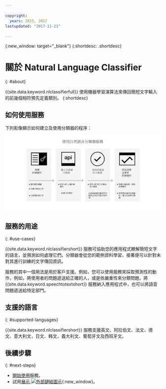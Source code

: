 ```yaml
---

copyright:
  years: 2015, 2017
lastupdated: "2017-11-21"

---
```


{:new_window: target="_blank"}
{:shortdesc: .shortdesc}

# 關於 Natural Language Classifier
{: #about}

{{site.data.keyword.nlclassifierfull}} 使用機器學習演算法來傳回簡短文字輸入的前幾個相符預先定義類別。
{:shortdesc}

## 如何使用服務

下列影像顯示如何建立及使用分類器的程序：

![分類程序](images/classifier_process.png)

## 服務的用途
{: #use-cases}

{{site.data.keyword.nlclassifiershort}} 服務可協助您的應用程式瞭解簡短文字的語言，並預測如何處理它們。分類器會從您的範例資料學習，接著便可以針對未對其進行訓練的文字傳回資訊。

服務的其中一個用法是用於客戶支援。例如，您可以使用服務來採取預測性的動作，例如，將使用者的問題遞送給正確的人，或是依嚴重性來分類問題。將 {{site.data.keyword.speechtotextshort}} 服務納入應用程式中，也可以將語音問題遞送給特定部門。

## 支援的語言
{: #supported-languages}

{{site.data.keyword.nlclassifiershort}} 服務支援英文、阿拉伯文、法文、德文、意大利文，日文、韩文，義大利文、葡萄牙文及西班牙文。

## 後續步驟
{: #next-steps}

- [開始使用](/docs/natural-language-classifier/overview.html)服務。
- 試用[展示 ![外部鏈結圖示](../../icons/launch-glyph.svg "外部鏈結圖示")](https://natural-language-classifier-demo.ng.bluemix.net/){:new_window}。
